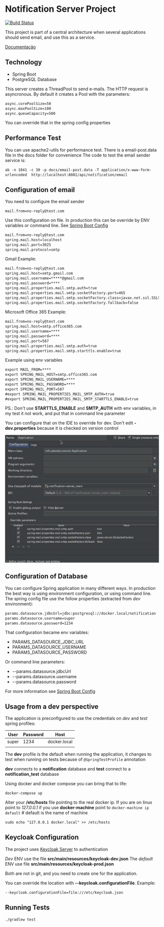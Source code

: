 Notification Server Project
============================
[![Build Status](https://api.shippable.com/projects/540e84d43479c5ea8f9f0513/badge?branchName=master)](https://app.shippable.com/projects/540e84d43479c5ea8f9f0513/builds/latest)

This project is part of a central architecture when several applications should send email, and use this as a service.

[Documentação](http://wiki.atende.info/display/wa)

## Technology

* Spring Boot
* PostgreSQL Database

This server creates a ThreadPool to send e-mails. The HTTP request is asyncronous.
By default it creates a Pool with the parameters:

    async.corePoolSize=50
    async.maxPoolSize=100
    async.queueCapacity=500

You can override that in the spring config properties

## Performance Test

You can use apache2-utils for performance test. There is a email-post.data file in the docs folder for convenience
The code to test the email sender service is:

    ab -n 1041 -c 30 -p docs/email-post.data -T application/x-www-form-urlencoded  http://localhost:8081/api/notification/email

## Configuration of email

You need to configure the email sender

    mail.from=no-reply@test.com

Use this configuration on file. In production this can be override by ENV variables or command line. See [Spring Boot Config]

    mail.from=no-reply@test.com
    spring.mail.host=localhost
    spring.mail.port=3025
    spring.mail.protocol=smtp

Gmail Example:

    mail.from=no-reply@test.com
    spring.mail.host=smtp.gmail.com
    spring.mail.username=*****@gmail.com
    spring.mail.password=****
    spring.mail.properties.mail.smtp.auth=true
    spring.mail.properties.mail.smtp.socketFactory.port=465
    spring.mail.properties.mail.smtp.socketFactory.class=javax.net.ssl.SSLSocketFactory
    spring.mail.properties.mail.smtp.socketFactory.fallback=false

Microsoft Office 365 Example:

    mail.from=no-reply@test.com
    spring.mail.host=smtp.office365.com
    spring.mail.username=****
    spring.mail.password=****
    spring.mail.port=587
    spring.mail.properties.mail.smtp.auth=true
    spring.mail.properties.mail.smtp.starttls.enable=true

Example using env variables

    export MAIL_FROM=****
    export SPRING_MAIL_HOST=smtp.office365.com
    export SPRING_MAIL_USERNAME=****
    export SPRING_MAIL_PASSWORD=****
    export SPRING_MAIL_PORT=587
    #export SPRING_MAIL_PROPERTIES_MAIL_SMTP_AUTH=true
    #export SPRING_MAIL_PROPERTIES_MAIL_SMTP_STARTTLS_ENABLE=true

PS.: Don't use **STARTTLS_ENABLE** and **SMTP_AUTH** with env variables, in my test it not work, and put that in
command line parameter

You can configure that on the IDE to override for dev. Don't edit **-dev.properties** because it is checked on version control

![Email Config IDEA](images/config_email.png "IDEA Email Config Spring")

## Configuration of Database

You can configure Spring application in many different ways. In production the best way
is using environment configuration, or using command line. The spring config file use the follow
properties (extracted from _dev_ environment):

    params.datasource.jdbcUrl=jdbc:postgresql://docker.local/notification
    params.datasource.username=super
    params.datasource.password=1234

That configuration became env variables:

* PARAMS_DATASOURCE_JDBC_URL
* PARAMS_DATASOURCE_USERNAME
* PARAMS_DATASOURCE_PASSWORD

Or command line parameters:

* --params.datasource.jdbcUrl
* --params.datasource.username
* --params.datasource.password

For more information see [Spring Boot Config]

## Usage from a dev perspective

The application is preconfigured to use the credentials on *dev* and *test* spring profiles:

| User  | Password | Host         |
|-------|----------| ------------ |
| super | 1234     | docker.local |
|       |          |              |

The **dev** profile is the default when running the application, it changes to test when running on tests because
of `@SpringTestProfile` annotation

**dev** connects to a **notification** database and **test** connect to a **notification_test** database

Using docker and docker compose you can bring that to life:

    docker-compose up

Alter your **/etc/hosts** file pointing to the real docker ip. If you are on linux point to *127.0.0.1* if you
use **docker-machine** point to `docker-machine ip default` # default is the name of machine


    sudo echo "127.0.0.1 docker.local" >> /etc/hosts

## Keycloak Configuration

The project uses [Keycloak Server] to authentication

_Dev_ ENV use the file **src/main/resources/keycloak-dev.json**
The _default_ ENV use file **src/main/resources/keycloak-prod.json**

Both are not in git, and you need to create one for the application.

You can override the location with **--keycloak.configurationFile**. Example:

    --keycloak.configurationFile=file:///etc/keycloak.json

## Running Tests

```
./gradlew test
```

[Spring Boot Config]:https://docs.spring.io/spring-boot/docs/current/reference/html/boot-features-external-config.html
[Keycloak Server]:http://keycloak.jboss.org